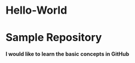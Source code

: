 # Hello-World
<h1>Sample Repository</h1>
  <strong> I would like to learn the basic concepts in GitHub </strong>

